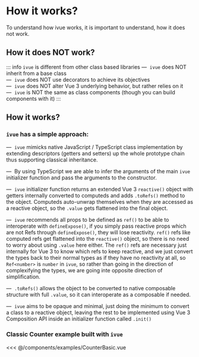 <script setup lang="ts">
import CounterBasic from '../components/examples/CounterBasic.vue'
</script>
# How it works?

To understand how ivue works, it is important to understand, how it does not work.

## How it does NOT work?

::: info `ivue` is different from other class based libraries
&mdash; &nbsp;`ivue` does NOT inherit from a base class<br />
&mdash; &nbsp;`ivue` does NOT use decorators to achieve its objectives<br />
&mdash; &nbsp;`ivue` does NOT alter Vue 3 underlying behavior, but rather relies on it<br />
&mdash; &nbsp;`ivue` is NOT the same as class components (though you can build components with it)
:::

## How it works?

### `ivue` has a simple approach:

&mdash; &nbsp;`ivue` mimicks native JavaScript / TypeScript class implementation by extending descriptors (getters and setters) up the whole prototype chain thus supporting classical inheritance.

&mdash; &nbsp;By using TypeScript we are able to infer the arguments of the main `ivue` initializer function and pass the arguments to the constructor.

&mdash; &nbsp;`ivue` initializer function returns an extended Vue 3 `reactive()` object with getters internally converted to computeds and adds `.toRefs()` method to the object. Computeds auto-unwrap themselves when they are accessed as a reactive object, so the `.value` gets flattened into the final object.

&mdash; &nbsp;`ivue` recommends all props to be defined as `ref()` to be able to interoperate with `defineExpose()`, if you simply pass reactive props which are not Refs through `defineExpose()`, they will lose reactivity. `ref()` refs like computed refs get flattened into the `reactive()` object, so there is no need to worry about using `.value` here either. The `ref()` refs are necessary just internally for Vue 3 to know which refs to keep reactive, and we just convert the types back to their normal types as if they have no reactivity at all, so `Ref<number>` is `number` in `ivue`, so rather than going in the direction of complexifying the types, we are going inte opposite direction of simplification.

&mdash; &nbsp;`.toRefs()` allows the object to be converted to native composable structure with full `.value`, so it can interoperate as a composable if needed.

&mdash; &nbsp;`ivue` aims to be opaque and minimal, just doing the minimum to convert a class to a reactive object, leaving the rest to be implemented using Vue 3 Composition API inside an initializer function called `.init()` 


### Classic Counter example built with `ivue`
<<< @/components/examples/CounterBasic.vue

<CounterBasic />